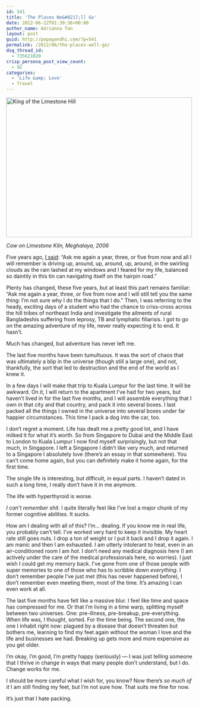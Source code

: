 ```yaml
---
id: 541
title: 'The Places We&#8217;ll Go'
date: 2012-06-22T01:39:36+00:00
author_name: Adrianna Tan
layout: post
guid: http://popagandhi.com/?p=541
permalink: /2012/06/the-places-well-go/
dsq_thread_id:
  - 735621020
crisp_persona_post_view_count:
  - 92
categories:
  - 'Life &amp; Love'
  - Travel
---
```

[<img src="http://farm1.staticflickr.com/96/230303799_1efbfe6e73.jpg" width="500" height="375" alt="King of the Limestone Hill" />](http://www.flickr.com/photos/skinnylatte/230303799/ "King of the Limestone Hill by skinnylatte, on Flickr")

_Cow on Limestone Kiln, Meghalaya, 2006_

Five years ago, [I said](http://popagandhi.com/2007/02/chasing-the-monsoon/): &#8220;Ask me again a year, three, or five from now and all I will remember is driving up, around, up, around, up, around, in the swirling clouds as the rain lashed at my windows and I feared for my life, balanced so daintily in this tin can navigating itself on the hairpin road.&#8221;

Plenty has changed, these five years, but at least this part remains familiar: &#8220;Ask me again a year, three, or five from now and I will still tell you the same thing: I’m not sure why I do the things that I do.&#8221; Then, I was referring to the heady, exciting days of a student who had the chance to criss-cross across the hill tribes of northeast India and investigate the ailments of rural Bangladeshis suffering from leprosy, TB and lymphatic filiarisis. I got to go on the amazing adventure of my life, never really expecting it to end. It hasn&#8217;t.

Much has changed, but adventure has never left me.

The last five months have been tumultuous. It was the sort of chaos that was ultimately a blip in the universe (though still a large one), and not, thankfully, the sort that led to destruction and the end of the world as I knew it.

In a few days I will make that trip to Kuala Lumpur for the last time. It will be awkward. On it, I will return to the apartment I&#8217;ve had for two years, but haven&#8217;t lived in for the last five months, and I will assemble everything that I own in that city and that country, and pack it into several boxes. I last packed all the things I owned in the universe into several boxes under far happier circumstances. This time I pack a dog into the car, too.

I don&#8217;t regret a moment. Life has dealt me a pretty good lot, and I have milked it for what it&#8217;s worth. So from Singapore to Dubai and the Middle East to London to Kuala Lumpur I now find myself surprisingly, but not that much, in Singapore. I left a Singapore I didn&#8217;t like very much, and returned to a Singapore I absolutely love (there&#8217;s an essay in that somewhere). You can&#8217;t come home again, but you can definitely make it home again, for the first time.

The single life is interesting, but difficult, in equal parts. I haven&#8217;t dated in such a long time, I really don&#8217;t have it in me anymore.

The life with hyperthyroid is worse.

_I can&#8217;t remember shit._ I quite literally feel like I&#8217;ve lost a major chunk of my former cognitive abilities. It sucks.

How am I dealing with all of this? I&#8217;m… dealing. If you know me in real life, you probably can&#8217;t tell. I&#8217;ve worked very hard to keep it invisible. My heart rate still goes nuts. I drop a ton of weight or I put it back and I drop it again. I am manic and then I am exhausted. I am utterly intolerant to heat, even in an air-conditioned room I am _hot_. I don&#8217;t need any medical diagnosis here (I am actively under the care of the medical professionals here, no worries). I just wish I could get my memory back. I&#8217;ve gone from one of those people with super memories to one of those who has to scribble down _everything_. I don&#8217;t remember people I&#8217;ve just met (this has never happened before), I don&#8217;t remember even meeting them, most of the time. It&#8217;s amazing I can even work at all.

The last five months have felt like a massive blur. I feel like time and space has compressed for me. Or that I&#8217;m living in a time warp, splitting myself between two universes. One: pre-illness, pre-breakup, pre-everything. When life was, I thought, sorted. For the time being. The second one, the one I inhabit right now: plagued by a disease that doesn&#8217;t threaten but bothers me, learning to find my feet again without the woman I love and the life and businesses we had. Breaking up gets more and more expensive as you get older.

I&#8217;m okay, I&#8217;m good, I&#8217;m pretty happy (seriously) — I was just telling someone that I thrive in change in ways that many people don&#8217;t understand, but I do. Change works for me.

I should be more careful what I wish for, you know? Now there&#8217;s _so much of it_ I am still finding my feet, but I&#8217;m not sure how. That suits me fine for now.

It&#8217;s just that I hate packing.
